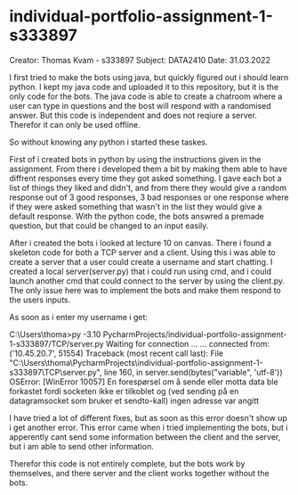 # individual-portfolio-assignment-1-s333897
Creator: Thomas Kvam - s333897
Subject: DATA2410
Date: 31.03.2022

I first tried to make the bots using java, but quickly figured out i should learn python. I kept my java code and uploaded it to this repository, but it is the only code for the bots. The java code is able to create a chatroom where a user can type in questions and the bost will respond with a randomised answer. But this code is independent and does not reqiure a server. Therefor it can only be used offline.  

So without knowing any python i started these taskes. 

First of i created bots in python by using the instructions given in the assignment. From there i developed them a bit by making them able to have diffrent responses every time they got asked something. I gave each bot a list of things they liked and didn't, and from there they would give a random response out of 3 good responses, 3 bad responses or one response where if they were asked something that wasn't in the list they would give a default response. With the python code, the bots answred a premade question, but that could be changed to an input easily. 

After i created the bots i looked at lecture 10 on canvas. There i found a skeleton code for both a TCP server and a client. Using this i was able to create a server that a user could create a username and start chatting. I created a local server(server.py) that i could run using cmd, and i could launch another cmd that could connect to the server by using the client.py. The only issue here was to implement the bots and make them respond to the users inputs. 

As soon as i enter my username i get:

C:\Users\thoma>py -3.10 PycharmProjects/individual-portfolio-assignment-1-s333897/TCP/server.py
Waiting for connection ...
... connected from:  ('10.45.20.7', 51554)
Traceback (most recent call last):
  File "C:\Users\thoma\PycharmProjects\individual-portfolio-assignment-1-s333897\TCP\server.py", line 160, in <module>
    server.send(bytes("variable", 'utf-8'))
OSError: [WinError 10057] En forespørsel om å sende eller motta data ble forkastet fordi socketen ikke er tilkoblet og (ved sending på en datagramsocket som bruker et sendto-kall) ingen adresse var angitt
  
I have tried a lot of different fixes, but as soon as this error doesn't show up i get another error. This error came when i tried implementing the bots, but i apperently cant send some information between the client and the server, but i am able to send other information.   

Therefor this code is not entirely complete, but the bots work by themselves, and there server and the client works together without the bots. 


